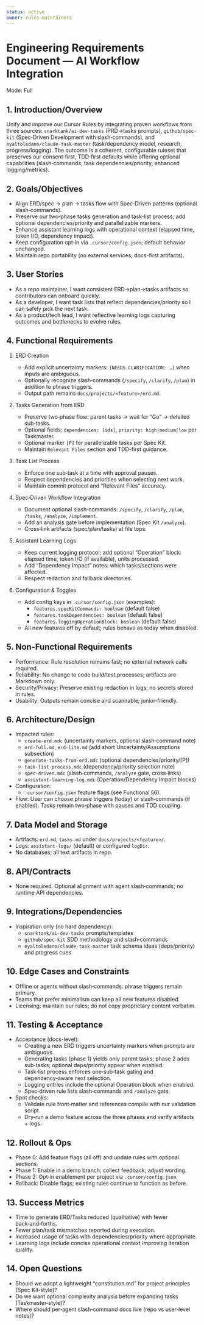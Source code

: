 ```yaml
---
status: active
owner: rules-maintainers
---
```


# Engineering Requirements Document — AI Workflow Integration

Mode: Full

## 1. Introduction/Overview

Unify and improve our Cursor Rules by integrating proven workflows from three sources:
`snarktank/ai-dev-tasks` (PRD→tasks prompts), `github/spec-kit` (Spec‑Driven Development with slash‑commands), and `eyaltoledano/claude-task-master` (task/dependency model, research, progress/logging). The outcome is a coherent, configurable ruleset that preserves our consent‑first, TDD‑first defaults while offering optional capabilities (slash‑commands, task dependencies/priority, enhanced logging/metrics).

## 2. Goals/Objectives

- Align ERD/spec → plan → tasks flow with Spec‑Driven patterns (optional slash‑commands).
- Preserve our two‑phase tasks generation and task‑list process; add optional dependencies/priority and parallelizable markers.
- Enhance assistant learning logs with operational context (elapsed time, token I/O, dependency impact).
- Keep configuration opt‑in via `.cursor/config.json`; default behavior unchanged.
- Maintain repo portability (no external services; docs-first artifacts).

## 3. User Stories

- As a repo maintainer, I want consistent ERD→plan→tasks artifacts so contributors can onboard quickly.
- As a developer, I want task lists that reflect dependencies/priority so I can safely pick the next task.
- As a product/tech lead, I want reflective learning logs capturing outcomes and bottlenecks to evolve rules.

## 4. Functional Requirements

1. ERD Creation

   - Add explicit uncertainty markers: `[NEEDS CLARIFICATION: …]` when inputs are ambiguous.
   - Optionally recognize slash‑commands (`/specify`, `/clarify`, `/plan`) in addition to phrase triggers.
   - Output path remains `docs/projects/<feature>/erd.md`.

2. Tasks Generation from ERD

   - Preserve two‑phase flow: parent tasks → wait for “Go” → detailed sub‑tasks.
   - Optional fields: `dependencies: [ids]`, `priority: high|medium|low` per Taskmaster.
   - Optional marker `[P]` for parallelizable tasks per Spec Kit.
   - Maintain `Relevant Files` section and TDD-first guidance.

3. Task List Process

   - Enforce one sub‑task at a time with approval pauses.
   - Respect dependencies and priorities when selecting next work.
   - Maintain commit protocol and “Relevant Files” accuracy.

4. Spec‑Driven Workflow Integration

   - Document optional slash‑commands: `/specify`, `/clarify`, `/plan`, `/tasks`, `/analyze`, `/implement`.
   - Add an analysis gate before implementation (Spec Kit `/analyze`).
   - Cross‑link artifacts (spec/plan/tasks) at file tops.

5. Assistant Learning Logs

   - Keep current logging protocol; add optional “Operation” block: elapsed time, token I/O (if available), units processed.
   - Add “Dependency Impact” notes: which tasks/sections were affected.
   - Respect redaction and fallback directories.

6. Configuration & Toggles
   - Add config keys in `.cursor/config.json` (examples):
     - `features.specKitCommands: boolean` (default false)
     - `features.taskDependencies: boolean` (default false)
     - `features.loggingOperationBlock: boolean` (default false)
   - All new features off by default; rules behave as today when disabled.

## 5. Non-Functional Requirements

- Performance: Rule resolution remains fast; no external network calls required.
- Reliability: No change to code build/test processes; artifacts are Markdown only.
- Security/Privacy: Preserve existing redaction in logs; no secrets stored in rules.
- Usability: Outputs remain concise and scannable; junior‑friendly.

## 6. Architecture/Design

- Impacted rules:
  - `create-erd.mdc` (uncertainty markers, optional slash‑command note)
  - `erd-full.md`, `erd-lite.md` (add short Uncertainty/Assumptions subsection)
  - `generate-tasks-from-erd.mdc` (optional dependencies/priority/[P])
  - `task-list-process.mdc` (dependency/priority selection note)
  - `spec-driven.mdc` (slash‑commands, `/analyze` gate, cross‑links)
  - `assistant-learning-log.mdc` (Operation/Dependency Impact blocks)
- Configuration:
  - `.cursor/config.json` feature flags (see Functional §6).
- Flow: User can choose phrase triggers (today) or slash‑commands (if enabled). Tasks remain two‑phase with pauses and TDD coupling.

## 7. Data Model and Storage

- Artifacts: `erd.md`, `tasks.md` under `docs/projects/<feature>/`.
- Logs: `assistant-logs/` (default) or configured `logDir`.
- No databases; all text artifacts in repo.

## 8. API/Contracts

- None required. Optional alignment with agent slash‑commands; no runtime API dependencies.

## 9. Integrations/Dependencies

- Inspiration only (no hard dependency):
  - `snarktank/ai-dev-tasks` prompts/templates
  - `github/spec-kit` SDD methodology and slash‑commands
  - `eyaltoledano/claude-task-master` task schema ideas (deps/priority) and progress cues

## 10. Edge Cases and Constraints

- Offline or agents without slash‑commands: phrase triggers remain primary.
- Teams that prefer minimalism can keep all new features disabled.
- Licensing: maintain our rules; do not copy proprietary content verbatim.

## 11. Testing & Acceptance

- Acceptance (docs-level):
  - Creating a new ERD triggers uncertainty markers when prompts are ambiguous.
  - Generating tasks (phase 1) yields only parent tasks; phase 2 adds sub‑tasks; optional deps/priority appear when enabled.
  - Task‑list process enforces one‑sub‑task gating and dependency‑aware next selection.
  - Logging entries include the optional Operation block when enabled.
  - Spec‑driven rule lists slash‑commands and `/analyze` gate.
- Spot checks:
  - Validate rule front‑matter and references compile with our validation script.
  - Dry‑run a demo feature across the three phases and verify artifacts + logs.

## 12. Rollout & Ops

- Phase 0: Add feature flags (all off) and update rules with optional sections.
- Phase 1: Enable in a demo branch; collect feedback; adjust wording.
- Phase 2: Opt‑in enablement per project via `.cursor/config.json`.
- Rollback: Disable flags; existing rules continue to function as before.

## 13. Success Metrics

- Time to generate ERD/Tasks reduced (qualitative) with fewer back‑and‑forths.
- Fewer plan/task mismatches reported during execution.
- Increased usage of tasks with dependencies/priority where appropriate.
- Learning logs include concise operational context improving iteration quality.

## 14. Open Questions

- Should we adopt a lightweight “constitution.md” for project principles (Spec Kit‑style)?
- Do we want optional complexity analysis before expanding tasks (Taskmaster‑style)?
- Where should per‑agent slash‑command docs live (repo vs user‑level notes)?
